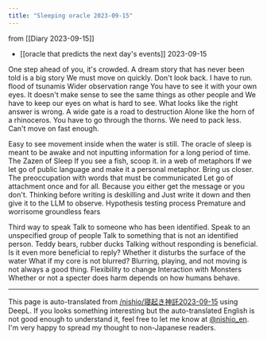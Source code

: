 ```yaml
---
title: "Sleeping oracle 2023-09-15"
---
```


from  [[Diary 2023-09-15]]
- [[oracle that predicts the next day's events]] 2023-09-15

One step ahead of you, it's crowded.
A dream story that has never been told is a big story
We must move on quickly.
Don't look back.
I have to run.
flood of tsunamis
Wider observation range
You have to see it with your own eyes.
It doesn't make sense to see the same things as other people and
We have to keep our eyes on what is hard to see.
What looks like the right answer is wrong.
A wide gate is a road to destruction
Alone like the horn of a rhinoceros.
You have to go through the thorns.
We need to pack less.
Can't move on fast enough.

Easy to see movement inside when the water is still.
The oracle of sleep is meant to be awake and not inputting information for a long period of time.
The Zazen of Sleep
If you see a fish, scoop it.
in a web of metaphors
If we let go of public language and make it a personal metaphor.
Bring us closer.
The preoccupation with words that must be communicated
Let go of attachment once and for all.
Because you either get the message or you don't.
Thinking before writing is deskilling and
Just write it down and then give it to the LLM to observe.
Hypothesis testing process
Premature and worrisome groundless fears

Third way to speak
Talk to someone who has been identified.
Speak to an unspecified group of people
Talk to something that is not an identified person.
Teddy bears, rubber ducks
Talking without responding is beneficial.
Is it even more beneficial to reply?
Whether it disturbs the surface of the water
What if my core is not blurred?
Blurring, playing, and not moving is not always a good thing.
Flexibility to change
Interaction with Monsters
Whether or not a specter does harm depends on how humans behave.


---
This page is auto-translated from [/nishio/寝起き神託2023-09-15](https://scrapbox.io/nishio/寝起き神託2023-09-15) using DeepL. If you looks something interesting but the auto-translated English is not good enough to understand it, feel free to let me know at [@nishio_en](https://twitter.com/nishio_en). I'm very happy to spread my thought to non-Japanese readers.